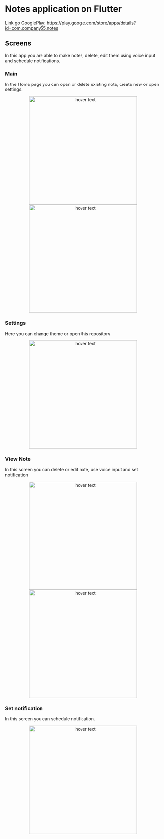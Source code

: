 # Notes application on Flutter

Link go GooglePlay: https://play.google.com/store/apps/details?id=com.company55.notes

## Screens

In this app you are able to make notes, delete, edit them using voice input and schedule notifications.

### Main

In the Home page you can open or delete existing note, create new or open settings.
<p align="center" style="">
  <img src="screenshots/1.jpg" width="350" title="hover text">
  <img src="screenshots/2.jpg" width="350" title="hover text">
</p>

### Settings
Here you can change theme or open this repository
<p align="center" style="">
  <img src="screenshots/3.jpg" width="350" title="hover text">
</p>

### View Note
In this screen you can delete or edit note, use voice input and set notification
<p align="center" style="">
  <img src="screenshots/4.jpg" width="350" title="hover text">
  <img src="screenshots/6.jpg" width="350" title="hover text">
</p>

### Set notification
In this screen you can schedule notification.
<p align="center" style="">
  <img src="screenshots/5.jpg" width="350" title="hover text">
</p>

